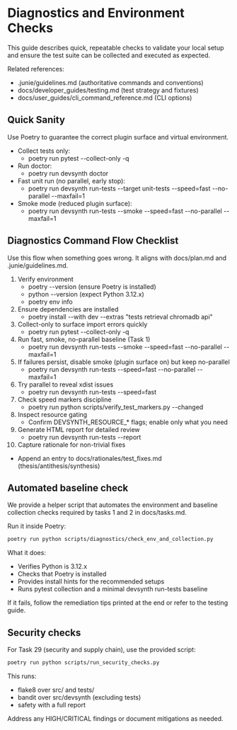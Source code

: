 # Diagnostics and Environment Checks

This guide describes quick, repeatable checks to validate your local setup and ensure the test suite can be collected and executed as expected.

Related references:
- .junie/guidelines.md (authoritative commands and conventions)
- docs/developer_guides/testing.md (test strategy and fixtures)
- docs/user_guides/cli_command_reference.md (CLI options)

## Quick Sanity

Use Poetry to guarantee the correct plugin surface and virtual environment.

- Collect tests only:
  - poetry run pytest --collect-only -q
- Run doctor:
  - poetry run devsynth doctor
- Fast unit run (no parallel, early stop):
  - poetry run devsynth run-tests --target unit-tests --speed=fast --no-parallel --maxfail=1
- Smoke mode (reduced plugin surface):
  - poetry run devsynth run-tests --smoke --speed=fast --no-parallel --maxfail=1

## Diagnostics Command Flow Checklist

Use this flow when something goes wrong. It aligns with docs/plan.md and .junie/guidelines.md.

1. Verify environment
   - poetry --version (ensure Poetry is installed)
   - python --version (expect Python 3.12.x)
   - poetry env info
2. Ensure dependencies are installed
   - poetry install --with dev --extras "tests retrieval chromadb api"
3. Collect-only to surface import errors quickly
   - poetry run pytest --collect-only -q
4. Run fast, smoke, no-parallel baseline (Task 1)
   - poetry run devsynth run-tests --smoke --speed=fast --no-parallel --maxfail=1
5. If failures persist, disable smoke (plugin surface on) but keep no-parallel
   - poetry run devsynth run-tests --speed=fast --no-parallel --maxfail=1
6. Try parallel to reveal xdist issues
   - poetry run devsynth run-tests --speed=fast
7. Check speed markers discipline
   - poetry run python scripts/verify_test_markers.py --changed
8. Inspect resource gating
   - Confirm DEVSYNTH_RESOURCE_* flags; enable only what you need
9. Generate HTML report for detailed review
   - poetry run devsynth run-tests --report
10. Capture rationale for non-trivial fixes
   - Append an entry to docs/rationales/test_fixes.md (thesis/antithesis/synthesis)

## Automated baseline check

We provide a helper script that automates the environment and baseline collection checks required by tasks 1 and 2 in docs/tasks.md.

Run it inside Poetry:

```bash
poetry run python scripts/diagnostics/check_env_and_collection.py
```

What it does:
- Verifies Python is 3.12.x
- Checks that Poetry is installed
- Provides install hints for the recommended setups
- Runs pytest collection and a minimal devsynth run-tests baseline

If it fails, follow the remediation tips printed at the end or refer to the testing guide.

## Security checks

For Task 29 (security and supply chain), use the provided script:

```bash
poetry run python scripts/run_security_checks.py
```

This runs:
- flake8 over src/ and tests/
- bandit over src/devsynth (excluding tests)
- safety with a full report

Address any HIGH/CRITICAL findings or document mitigations as needed.

